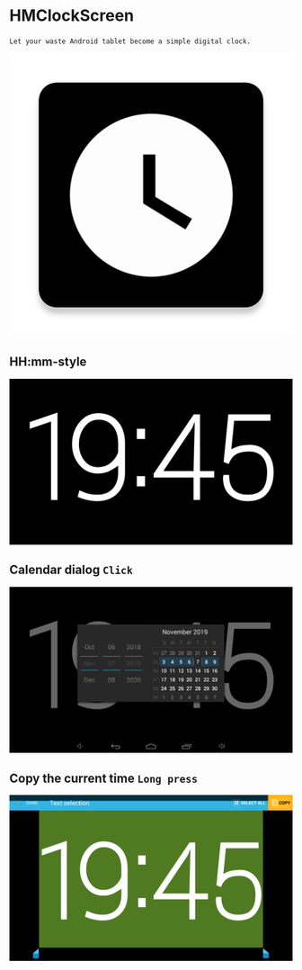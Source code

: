 # HMClockScreen

`Let your waste Android tablet become a simple digital clock.`

![icon](app/src/main/ic_launcher-web.png)

## HH:mm-style

![screenshot](screenshots/Screenshot_2019-11-07-19-45-05.png)

## Calendar dialog `Click`

![screenshot](screenshots/Screenshot_2019-11-07-19-45-11.png)

## Copy the current time `Long press`

![screenshot](screenshots/Screenshot_2019-11-07-19-45-37.png)
